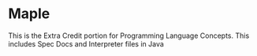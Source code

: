 # Maple
This is the Extra Credit portion for Programming Language Concepts. This includes Spec Docs and Interpreter files in Java
